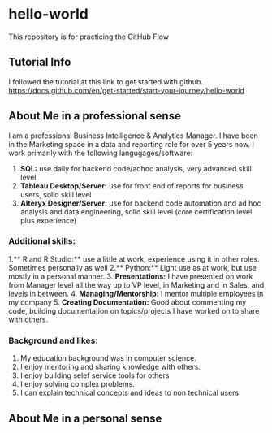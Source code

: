 # hello-world
This repository is for practicing the GitHub Flow

## Tutorial Info
I followed the tutorial at this link to get started with github.
https://docs.github.com/en/get-started/start-your-journey/hello-world 

## About Me in a professional sense
I am a professional Business Intelligence & Analytics Manager.
I have been in the Marketing space in a data and reporting role for over 5 years now.
I work primarily with the following langugages/software:
 1. **SQL:** use daily for backend code/adhoc analysis, very advanced skill level
 2. **Tableau Desktop/Server:** use for front end of reports for business users, solid skill level
 3. **Alteryx Designer/Server:** use for backend code automation and ad hoc analysis and data engineering, solid skill level (core certification level plus experience)
    
### Additional skills:
 1.** R and R Studio:** use a little at work, experience using it in other roles. Sometimes personally as well
 2.** Python:** Light use as at work, but use mostly in a personal manner.
 3. **Presentations:** I have presented on work from Manager level all the way up to VP level, in Marketing and in Sales, and levels in between.
 4. **Managing/Mentorship:** I mentor multiple employees in my company
 5. **Creating Documentation:** Good about commenting my code, building documentation on topics/projects I have worked on to share with others.
    
### Background and likes:
 1. My education background was in computer science.
 2. I enjoy mentoring and sharing knowledge with others.
 3. I enjoy building selef service tools for others
 4. I enjoy solving complex problems.
 5. I can explain technical concepts and ideas to non technical users.

## About Me in a personal sense



